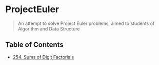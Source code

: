 # ProjectEuler

> An attempt to solve Project Euler problems, aimed to students of Algorithm and Data Structure

## Table of Contents

- [254. Sums of Digit Factorials](Problem254/README/md)